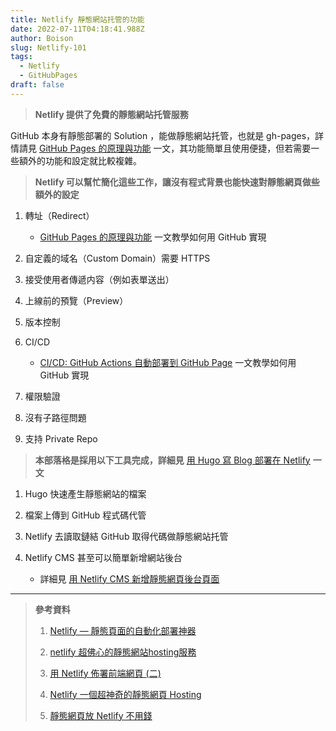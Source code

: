 ```yaml
---
title: Netlify 靜態網站托管的功能
date: 2022-07-11T04:18:41.988Z
author: Boison
slug: Netlify-101
tags:
  - Netlify
  - GitHubPages
draft: false
---
```

> **Netlify 提供了免費的靜態網站托管服務**

GitHub 本身有靜態部署的 Solution ，能做靜態網站托管，也就是 gh-pages，詳情請見 [GitHub Pages 的原理與功能](https://boison.tw/2022/07/gh-pages-101/) 一文，其功能簡單且使用便捷，但若需要一些額外的功能和設定就比較複雜。

> **Netlify 可以幫忙簡化這些工作，讓沒有程式背景也能快速對靜態網頁做些額外的設定**

1. 轉址（Redirect）

   * [GitHub Pages 的原理與功能](https://boison.tw/2022/07/gh-pages-101/) 一文教學如何用 GitHub 實現

2. 自定義的域名（Custom Domain）需要 HTTPS

3. 接受使用者傳遞内容（例如表單送出）

4. 上線前的預覽（Preview）

5. 版本控制

6. CI/CD

   * [CI/CD: GitHub Actions 自動部署到 GitHub Page](https://boison.tw/2022/07/cicd-github-actions-ghpages/) 一文教學如何用 GitHub 實現

7. 權限驗證

8. 沒有子路徑問題

9. 支持 Private Repo

> **本部落格是採用以下工具完成，詳細見** [用 Hugo 寫 Blog 部署在 Netlify](https://boison.tw/2022/05/blog-hugo-deploy-netlify/) **一文**

1. Hugo 快速產生靜態網站的檔案

2. 檔案上傳到 GitHub 程式碼代管

3. Netlify 去讀取鏈結 GitHub 取得代碼做靜態網站托管

4. Netlify CMS 甚至可以簡單新增網站後台

   * 詳細見 [用 Netlify CMS 新增靜態網頁後台頁面](https://boison.tw/2022/06/netlify-cms-hugo/)

---

> **參考資料**
>
> 1. [Netlify — 靜態頁面的自動化部署神器](https://realdennis.medium.com/netlify-%E9%9D%9C%E6%85%8B%E9%A0%81%E9%9D%A2%E7%9A%84%E8%87%AA%E5%8B%95%E5%8C%96%E9%83%A8%E7%BD%B2%E7%A5%9E%E5%99%A8-75fac501ff5a)
>
> 2. [netlify 超佛心的靜態網站hosting服務](https://blog.alantsai.net/posts/2018/07/migrate-blog-to-ssg-demo-devops-8-netlify-free-static-site-hosting-service)
>
> 3. [用 Netlify 佈署前端網頁 (二)](https://ithelp.ithome.com.tw/articles/10257115)
>
> 4. [Netlify 一個超神奇的靜態網頁 Hosting](https://hpd.io/posts/netlify-static-hosting/)
>
> 5. [靜態網頁放 Netlify 不用錢](https://matters.news/@kaixdev/38647-%E9%9D%9C%E6%85%8B%E7%B6%B2%E9%A0%81%E6%94%BE-netlify-%E4%B8%8D%E7%94%A8%E9%8C%A2-bafyreicyow5vsxlfhzb6x6j3rvslauxetuhbkye7sbb2smjsmf32s4zxhy)